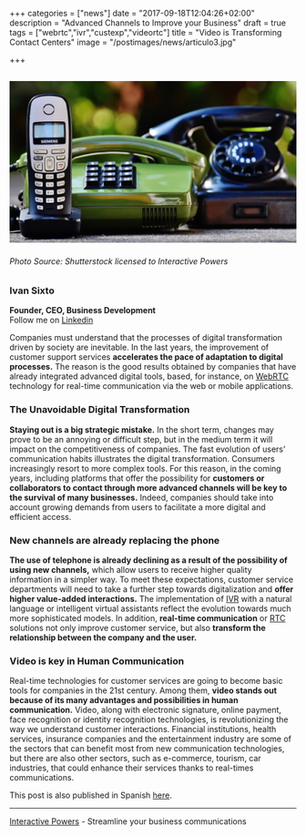 +++
categories = ["news"]
date = "2017-09-18T12:04:26+02:00"
description = "Advanced Channels to Improve your Business"
draft = true
tags = ["webrtc","ivr","custexp","videortc"]
title = "Video is Transforming Contact Centers"
image = "/postimages/news/articulo3.jpg"

+++

![article3](/postimages/news/articulo3.jpg)
------------
###### Photo Source: Shutterstock licensed to Interactive Powers

###	Ivan Sixto  
**Founder, CEO, Business Development**  
Follow me on [Linkedin](https://www.linkedin.com/in/isixto/)

Companies must understand that the processes of digital transformation driven by society are inevitable. In the last years, the improvement of customer support services **accelerates the pace of adaptation to digital processes.** The reason is the good results obtained by companies that have already integrated advanced digital tools, based, for instance, on [WebRTC](http://blog.ivrpowers.com/post/technologies/what-is-webrtc/) technology for real-time communication via the web or mobile applications.


### The Unavoidable Digital Transformation

**Staying out is a big strategic mistake.** In the short term, changes may prove to be an annoying or difficult step, but in the medium term it will impact on the competitiveness of companies. The fast evolution of users’ communication habits illustrates the digital transformation. Consumers increasingly resort to more complex tools. For this reason, in the coming years, including platforms that offer the possibility for **customers or collaborators to contact through more advanced channels will be key to the survival of many businesses.** Indeed, companies should take into account growing demands from users to facilitate a more digital and efficient access.


### New channels are already replacing the phone

**The use of telephone is already declining as a result of the possibility of using new channels,** which allow users to receive higher quality information in a simpler way. To meet these expectations, customer service departments will need to take a further step towards digitalization and **offer higher value-added interactions.** The implementation of [IVR](http://blog.ivrpowers.com/post/technologies/what-is-ivr/) with a natural language or intelligent virtual assistants reflect the evolution towards much more sophisticated models. In addition, **real-time communication** or [RTC](http://blog.ivrpowers.com/post/technologies/what-is-rtc/) solutions not only improve customer service, but also **transform the relationship between the company and the user.**

### Video is key in Human Communication

Real-time technologies for customer services are going to become basic tools for companies in the 21st century. Among them, **video stands out because of its many advantages and possibilities in human communication.** Video, along with electronic signature, online payment, face recognition or identity recognition technologies, is revolutionizing the way we understand customer interactions. Financial institutions, health services, insurance companies and the entertainment industry are some of the sectors that can benefit most from new communication technologies, but there are also other sectors, such as e-commerce, tourism, car industries, that could enhance their services thanks to real-times communications.


This post is also published in Spanish [here](https://www.linkedin.com/pulse/una-apuesta-por-la-revoluci%C3%B3n-digital-en-el-contact-center-iv%C3%A1n-sixto?trk=mp-reader-card).

---
[Interactive Powers](http://www.ivrpowers.com/) - Streamline your business communications





